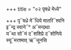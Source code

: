 +++
title = "०२ पृषध्रे मेध्ये"

+++
पृ᳓षध्रे मे᳓धिये मातरि᳓श्वनि  
इ᳓न्द्र स्वाने᳓° अ᳓मन्दथाः  
य᳓था सो᳓मं द᳓शशिप्रे द᳓शोणिये  
स्यू᳓मरश्माव् ऋ᳓जूनसि